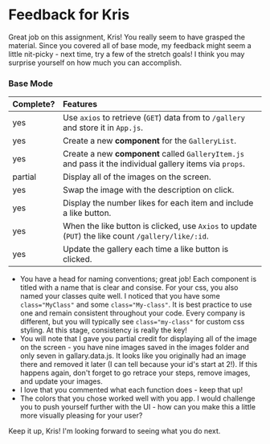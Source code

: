 # Feedback for Kris

Great job on this assignment, Kris! You really seem to have grasped the material. Since you covered all of base mode, my feedback might seem a little nit-picky - next time, try a few of the stretch goals! I think you may surprise yourself on how much you can accomplish.

### Base Mode

| Complete? |                                                 Features                                                 |
| :-------- | :------------------------------------------------------------------------------------------------------- |
|    yes    | Use `axios` to retrieve (`GET`) data from to `/gallery` and store it in `App.js`.                        |
|    yes    | Create a new **component** for the `GalleryList`.                                                        |
|    yes    | Create a new **component** called `GalleryItem.js` and pass it the individual gallery items via `props`. |
|  partial  | Display all of the images on the screen.                                                                 |
|    yes    | Swap the image with the description on click.                                                            |
|    yes    | Display the number likes for each item and include a like button.                                        |           
|    yes    | When the like button is clicked, use `Axios` to update (`PUT`) the like count `/gallery/like/:id`.       |
|    yes    | Update the gallery each time a like button is clicked.                                                   |

- You have a head for naming conventions; great job! Each component is titled with a name that is clear and consise. For your css, you also named your classes quite well. I noticed that you have some ```class="MyClass"``` and some ```class="My-class"```. It is best practice to use one and remain consistent throughout your code. Every company is different, but you will typically see ```class="my-class"``` for custom css styling. At this stage, consistency is really the key!
- You will note that I gave you partial credit for displaying all of the image on the screen - you have nine images saved in the images folder
and only seven in gallary.data.js. It looks like you originally had an image there and removed it later (I can tell because your id's start at 2!). If this
happens again, don't forget to go retrace your steps, remove images, and update your images.
- I love that you commented what each function does - keep that up!
- The colors that you chose worked well with you app. I would challenge you to push yourself further with the UI - how can you make this a little more visually pleasing for your user?

Keep it up, Kris! I'm looking forward to seeing what you do next.